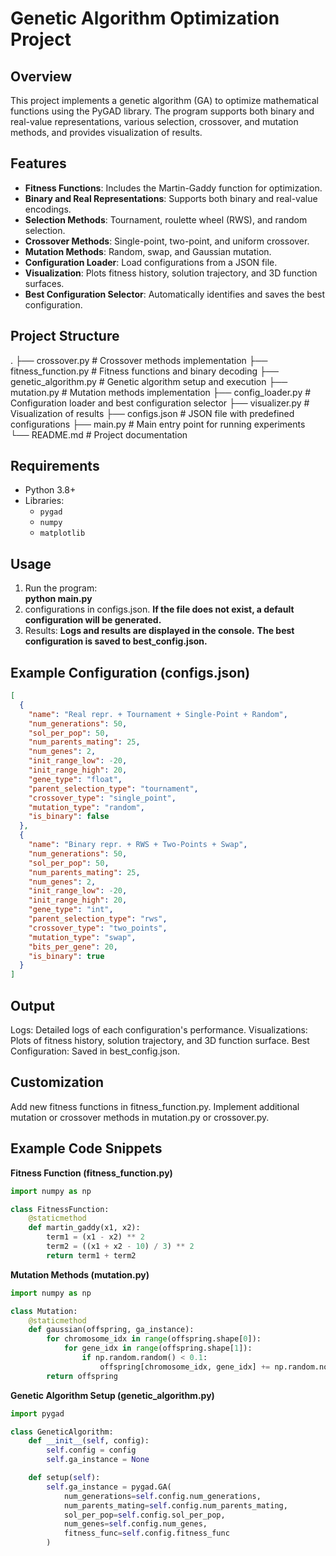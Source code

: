 # Genetic Algorithm Optimization Project

## Overview
This project implements a genetic algorithm (GA) to optimize mathematical functions using the PyGAD library. The program supports both binary and real-value representations, various selection, crossover, and mutation methods, and provides visualization of results.

## Features
- **Fitness Functions**: Includes the Martin-Gaddy function for optimization.
- **Binary and Real Representations**: Supports both binary and real-value encodings.
- **Selection Methods**: Tournament, roulette wheel (RWS), and random selection.
- **Crossover Methods**: Single-point, two-point, and uniform crossover.
- **Mutation Methods**: Random, swap, and Gaussian mutation.
- **Configuration Loader**: Load configurations from a JSON file.
- **Visualization**: Plots fitness history, solution trajectory, and 3D function surfaces.
- **Best Configuration Selector**: Automatically identifies and saves the best configuration.

## Project Structure

.
├── crossover.py # Crossover methods implementation
├── fitness_function.py # Fitness functions and binary decoding 
├── genetic_algorithm.py # Genetic algorithm setup and execution 
├── mutation.py # Mutation methods implementation 
├── config_loader.py # Configuration loader and best configuration selector 
├── visualizer.py # Visualization of results 
├── configs.json # JSON file with predefined configurations 
├── main.py # Main entry point for running experiments 
└── README.md # Project documentation

## Requirements
- Python 3.8+
- Libraries:
  - `pygad`
  - `numpy`
  - `matplotlib`


## Usage
1. Run the program:  
**python main.py**
2.  configurations in configs.json.
**If the file does not exist, a default configuration will be generated.**
3. Results:
**Logs and results are displayed in the console.**
**The best configuration is saved to best_config.json.**

## Example Configuration (configs.json)
```json
[
  {
    "name": "Real repr. + Tournament + Single-Point + Random",
    "num_generations": 50,
    "sol_per_pop": 50,
    "num_parents_mating": 25,
    "num_genes": 2,
    "init_range_low": -20,
    "init_range_high": 20,
    "gene_type": "float",
    "parent_selection_type": "tournament",
    "crossover_type": "single_point",
    "mutation_type": "random",
    "is_binary": false
  },
  {
    "name": "Binary repr. + RWS + Two-Points + Swap",
    "num_generations": 50,
    "sol_per_pop": 50,
    "num_parents_mating": 25,
    "num_genes": 2,
    "init_range_low": -20,
    "init_range_high": 20,
    "gene_type": "int",
    "parent_selection_type": "rws",
    "crossover_type": "two_points",
    "mutation_type": "swap",
    "bits_per_gene": 20,
    "is_binary": true
  }
]
```

## Output
Logs: Detailed logs of each configuration's performance.
Visualizations: Plots of fitness history, solution trajectory, and 3D function surface.
Best Configuration: Saved in best_config.json.

## Customization
Add new fitness functions in fitness_function.py.
Implement additional mutation or crossover methods in mutation.py or crossover.py.

## Example Code Snippets
**Fitness Function (fitness_function.py)**
```python
import numpy as np

class FitnessFunction:
    @staticmethod
    def martin_gaddy(x1, x2):
        term1 = (x1 - x2) ** 2
        term2 = ((x1 + x2 - 10) / 3) ** 2
        return term1 + term2
```

**Mutation Methods (mutation.py)**

```python
import numpy as np

class Mutation:
    @staticmethod
    def gaussian(offspring, ga_instance):
        for chromosome_idx in range(offspring.shape[0]):
            for gene_idx in range(offspring.shape[1]):
                if np.random.random() < 0.1:
                    offspring[chromosome_idx, gene_idx] += np.random.normal(0, 1)
        return offspring
```
**Genetic Algorithm Setup (genetic_algorithm.py)**

```python
import pygad

class GeneticAlgorithm:
    def __init__(self, config):
        self.config = config
        self.ga_instance = None

    def setup(self):
        self.ga_instance = pygad.GA(
            num_generations=self.config.num_generations,
            num_parents_mating=self.config.num_parents_mating,
            sol_per_pop=self.config.sol_per_pop,
            num_genes=self.config.num_genes,
            fitness_func=self.config.fitness_func
        )
```